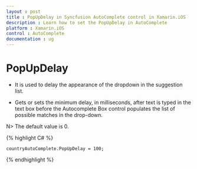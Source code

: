 ```yaml
---
layout : post
title : PopUpDelay in Syncfusion AutoComplete control in Xamarin.iOS
description : Learn how to set the PopUpDelay in AutoComplete 
platform : Xamarin.iOS
control : AutoComplete
documentation : ug
---
```


# PopUpDelay

* It is used to delay the appearance of the dropdown in the suggestion list. 

* Gets or sets the minimum delay, in milliseconds, after text is typed in the text box before the Autocomplete Box control populates the list of possible matches in the drop-down. 

N> The default value is 0.

{% highlight C# %}

	countryAutoComplete.PopUpDelay = 100;

{% endhighlight %}


